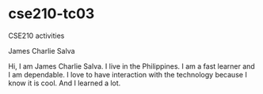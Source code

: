 # cse210-tc03
CSE210 activities


James Charlie Salva

Hi, I am James Charlie Salva. I live in the Philippines. I am a fast learner and I am dependable. I love to have interaction with the technology because I know it is cool. And I learned a lot.
